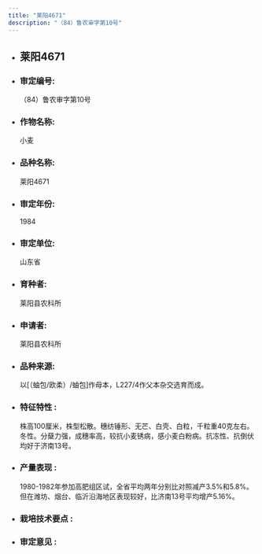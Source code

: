```yaml
---
title: "莱阳4671"
description: "（84）鲁农审字第10号"
---
```

* ## 莱阳4671
* ###  审定编号:  
   （84）鲁农审字第10号

*  ### 作物名称:  
   小麦

*   ###  品种名称: 
    莱阳4671

*   ### 审定年份: 
    1984

*   ### 审定单位:  
    山东省

*   ### 育种者:  
    莱阳县农科所

*   ### 申请者:  
    莱阳县农科所

*   ### 品种来源:  
    以[（蚰包/欧柔）/蚰包]作母本，L227/4作父本杂交选育而成。

*   ### 特征特性 : 
    株高100厘米，株型松散。穗纺锤形、无芒、白壳、白粒，千粒重40克左右。冬性。分蘖力强，成穗率高，较抗小麦锈病，感小麦白粉病。抗冻性、抗倒伏均好于济南13号。

*   ### 产量表现 : 
    1980-1982年参加高肥组区试，全省平均两年分别比对照减产3.5%和5.8%。但在潍坊、烟台、临沂沿海地区表现较好，比济南13号平均增产5.16%。

*   ### 栽培技术要点 : 
    

*   ### 审定意见 : 
    

